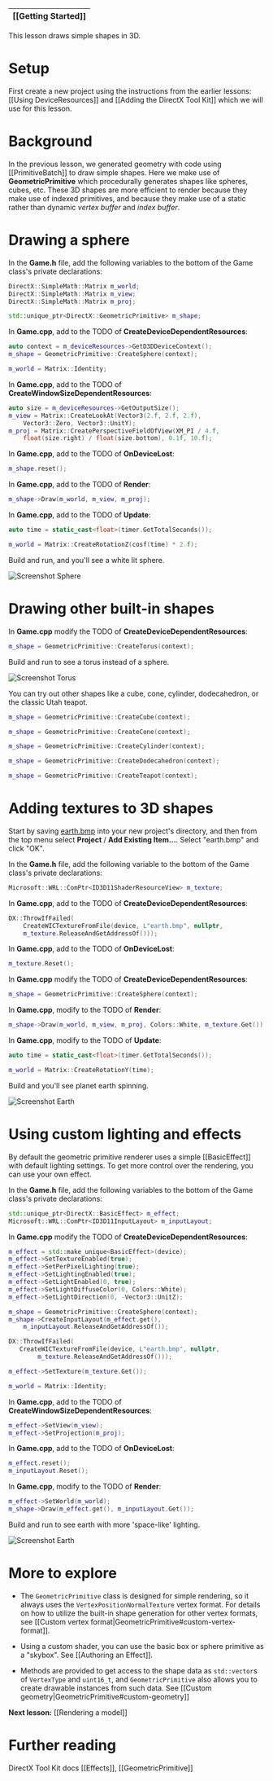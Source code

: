 |[[Getting Started]]|
|---|

This lesson draws simple shapes in 3D.

# Setup
First create a new project using the instructions from the earlier lessons: [[Using DeviceResources]] and
[[Adding the DirectX Tool Kit]] which we will use for this lesson.

# Background
In the previous lesson, we generated geometry with code using [[PrimitiveBatch]] to draw simple shapes. Here we make use of **GeometricPrimitive** which procedurally generates shapes like spheres, cubes, etc. These 3D shapes are more efficient to render because they make use of indexed primitives, and because they make use of a static rather than dynamic *vertex buffer* and *index buffer*.

# Drawing a sphere

In the **Game.h** file, add the following variables to the bottom of the Game class's private declarations:

```cpp
DirectX::SimpleMath::Matrix m_world;
DirectX::SimpleMath::Matrix m_view;
DirectX::SimpleMath::Matrix m_proj;

std::unique_ptr<DirectX::GeometricPrimitive> m_shape;
```

In **Game.cpp**, add to the TODO of **CreateDeviceDependentResources**:

```cpp
auto context = m_deviceResources->GetD3DDeviceContext();
m_shape = GeometricPrimitive::CreateSphere(context);

m_world = Matrix::Identity;
```

In **Game.cpp**, add to the TODO of **CreateWindowSizeDependentResources**:

```cpp
auto size = m_deviceResources->GetOutputSize();
m_view = Matrix::CreateLookAt(Vector3(2.f, 2.f, 2.f),
    Vector3::Zero, Vector3::UnitY);
m_proj = Matrix::CreatePerspectiveFieldOfView(XM_PI / 4.f,
    float(size.right) / float(size.bottom), 0.1f, 10.f);
```

In **Game.cpp**, add to the TODO of **OnDeviceLost**:

```cpp
m_shape.reset();
```

In **Game.cpp**, add to the TODO of **Render**:

```cpp
m_shape->Draw(m_world, m_view, m_proj);
```

In **Game.cpp**, add to the TODO of **Update**:

```cpp
auto time = static_cast<float>(timer.GetTotalSeconds());

m_world = Matrix::CreateRotationZ(cosf(time) * 2.f);
```

Build and run, and you'll see a white lit sphere.

![Screenshot Sphere](https://github.com/Microsoft/DirectXTK/wiki/images/screenshotSphere.PNG)

# Drawing other built-in shapes

In **Game.cpp** modify the TODO of **CreateDeviceDependentResources**:

```cpp
m_shape = GeometricPrimitive::CreateTorus(context);
```

Build and run to see a torus instead of a sphere.

![Screenshot Torus](https://github.com/Microsoft/DirectXTK/wiki/images/screenshotTorus.PNG)

You can try out other shapes like a cube, cone, cylinder, dodecahedron, or the classic Utah teapot.

```cpp
m_shape = GeometricPrimitive::CreateCube(context);

m_shape = GeometricPrimitive::CreateCone(context);

m_shape = GeometricPrimitive::CreateCylinder(context);

m_shape = GeometricPrimitive::CreateDodecahedron(context);

m_shape = GeometricPrimitive::CreateTeapot(context);
```

# Adding textures to 3D shapes

Start by saving [earth.bmp](https://github.com/Microsoft/DirectXTK/wiki/images/earth.bmp) into your new project's directory, and then from the top menu select **Project** / **Add Existing Item...**. Select "earth.bmp" and click "OK".

In the **Game.h** file, add the following variable to the bottom of the Game class's private declarations:

```cpp
Microsoft::WRL::ComPtr<ID3D11ShaderResourceView> m_texture;
```

In **Game.cpp**, add to the TODO of **CreateDeviceDependentResources**:

```cpp
DX::ThrowIfFailed(
    CreateWICTextureFromFile(device, L"earth.bmp", nullptr,
    m_texture.ReleaseAndGetAddressOf()));
```

In **Game.cpp**, add to the TODO of **OnDeviceLost**:

```cpp
m_texture.Reset();
```

In **Game.cpp** modify the TODO of **CreateDeviceDependentResources**:

```cpp
m_shape = GeometricPrimitive::CreateSphere(context);
```

In **Game.cpp**, modify to the TODO of **Render**:

```cpp
m_shape->Draw(m_world, m_view, m_proj, Colors::White, m_texture.Get());
```

In **Game.cpp**, modify to the TODO of **Update**:

```cpp
auto time = static_cast<float>(timer.GetTotalSeconds());

m_world = Matrix::CreateRotationY(time);
```

Build and you'll see planet earth spinning.

![Screenshot Earth](https://github.com/Microsoft/DirectXTK/wiki/images/screenshotEarth1.PNG)

# Using custom lighting and effects

By default the geometric primitive renderer uses a simple [[BasicEffect]] with default lighting settings. To get more control over the rendering, you can use your own effect.

In the **Game.h** file, add the following variables to the bottom of the Game class's private declarations:

```cpp
std::unique_ptr<DirectX::BasicEffect> m_effect;
Microsoft::WRL::ComPtr<ID3D11InputLayout> m_inputLayout;
```

In **Game.cpp** modify the TODO of **CreateDeviceDependentResources**:

```cpp
m_effect = std::make_unique<BasicEffect>(device);
m_effect->SetTextureEnabled(true);
m_effect->SetPerPixelLighting(true);
m_effect->SetLightingEnabled(true);
m_effect->SetLightEnabled(0, true);
m_effect->SetLightDiffuseColor(0, Colors::White);
m_effect->SetLightDirection(0, -Vector3::UnitZ);

m_shape = GeometricPrimitive::CreateSphere(context);
m_shape->CreateInputLayout(m_effect.get(),
    m_inputLayout.ReleaseAndGetAddressOf());

DX::ThrowIfFailed(
   CreateWICTextureFromFile(device, L"earth.bmp", nullptr,
        m_texture.ReleaseAndGetAddressOf()));

m_effect->SetTexture(m_texture.Get());

m_world = Matrix::Identity;
```

In **Game.cpp**, add to the TODO of **CreateWindowSizeDependentResources**:

```cpp
m_effect->SetView(m_view);
m_effect->SetProjection(m_proj);
```

In **Game.cpp**, add to the TODO of **OnDeviceLost**:

```cpp
m_effect.reset();
m_inputLayout.Reset();
```

In **Game.cpp**, modify to the TODO of **Render**:

```cpp
m_effect->SetWorld(m_world);
m_shape->Draw(m_effect.get(), m_inputLayout.Get());
```

Build and run to see earth with more 'space-like' lighting.

![Screenshot Earth](https://github.com/Microsoft/DirectXTK/wiki/images/screenshotEarth2.PNG)

# More to explore

* The ``GeometricPrimitive`` class is designed for simple rendering, so it always uses the ``VertexPositionNormalTexture`` vertex format. For details on how to utilize the built-in shape generation for other vertex formats, see [[Custom vertex format|GeometricPrimitive#custom-vertex-format]].

* Using a custom shader, you can use the basic box or sphere primitive as a "skybox". See [[Authoring an Effect]].

* Methods are provided to get access to the shape data as ``std::vector``s of ``VertexType`` and ``uint16_t``, and ``GeometricPrimitive`` also allows you to create drawable instances from such data. See [[Custom geometry|GeometricPrimitive#custom-geometry]]

**Next lesson:** [[Rendering a model]]

# Further reading

DirectX Tool Kit docs [[Effects]], [[GeometricPrimitive]]
